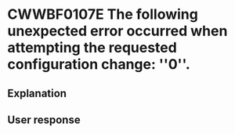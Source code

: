 # CWWBF0107E The following unexpected error occurred when attempting the requested configuration change: ''0''.

## Explanation

## User response